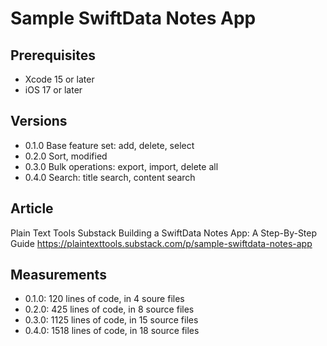 # Sample SwiftData Notes App

## Prerequisites
- Xcode 15 or later
- iOS 17 or later

## Versions  
- 0.1.0 Base feature set: add, delete, select
- 0.2.0 Sort, modified 
- 0.3.0 Bulk operations: export, import, delete all 
- 0.4.0 Search: title search, content search 

## Article 
Plain Text Tools Substack
Building a SwiftData Notes App: A Step-By-Step Guide
https://plaintexttools.substack.com/p/sample-swiftdata-notes-app

## Measurements 
- 0.1.0: 120 lines of code, in 4 soure files 
- 0.2.0: 425 lines of code, in 8 source files
- 0.3.0: 1125 lines of code, in 15 source files
- 0.4.0: 1518 lines of code, in 18 source files
